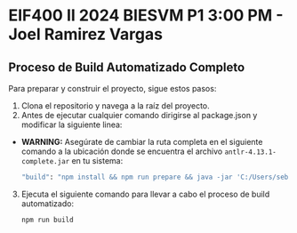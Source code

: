 # EIF400 II 2024 BIESVM P1 3:00 PM - Joel Ramirez Vargas

## Proceso de Build Automatizado Completo

Para preparar y construir el proyecto, sigue estos pasos:

1. Clona el repositorio y navega a la raíz del proyecto.
2. Antes de ejecutar cualquier comando dirigirse al package.json y modificar la siguiente linea:
- **WARNING:** Asegúrate de cambiar la ruta completa en el siguiente comando a la ubicación donde se encuentra el archivo `antlr-4.13.1-complete.jar` en tu sistema:
  
   ```bash
   "build": "npm install && npm run prepare && java -jar 'C:/Users/sebas/Desktop/EIF400-II-2024-BIES-VM-3-PM/lib/antlr-4.13.1-complete.jar' -Dlanguage=JavaScript BIESVM.g4 -visitor && node index.js"
   
3. Ejecuta el siguiente comando para llevar a cabo el proceso de build automatizado:

   ```bash
   npm run build

